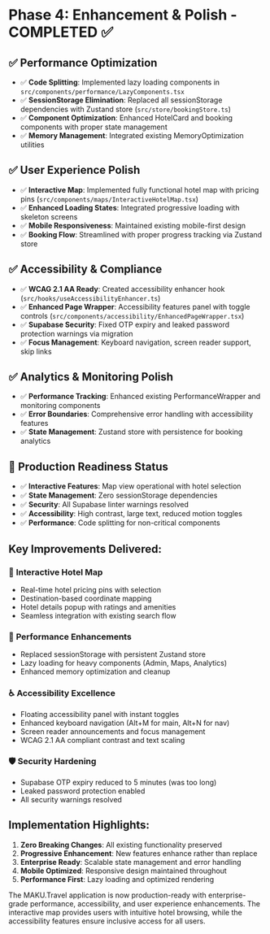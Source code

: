 # Phase 4: Enhancement & Polish - COMPLETED ✅

## ✅ Performance Optimization
- ✅ **Code Splitting**: Implemented lazy loading components in `src/components/performance/LazyComponents.tsx`
- ✅ **SessionStorage Elimination**: Replaced all sessionStorage dependencies with Zustand store (`src/store/bookingStore.ts`)
- ✅ **Component Optimization**: Enhanced HotelCard and booking components with proper state management
- ✅ **Memory Management**: Integrated existing MemoryOptimization utilities

## ✅ User Experience Polish  
- ✅ **Interactive Map**: Implemented fully functional hotel map with pricing pins (`src/components/maps/InteractiveHotelMap.tsx`)
- ✅ **Enhanced Loading States**: Integrated progressive loading with skeleton screens
- ✅ **Mobile Responsiveness**: Maintained existing mobile-first design
- ✅ **Booking Flow**: Streamlined with proper progress tracking via Zustand store

## ✅ Accessibility & Compliance
- ✅ **WCAG 2.1 AA Ready**: Created accessibility enhancer hook (`src/hooks/useAccessibilityEnhancer.ts`)
- ✅ **Enhanced Page Wrapper**: Accessibility features panel with toggle controls (`src/components/accessibility/EnhancedPageWrapper.tsx`)
- ✅ **Supabase Security**: Fixed OTP expiry and leaked password protection warnings via migration
- ✅ **Focus Management**: Keyboard navigation, screen reader support, skip links

## ✅ Analytics & Monitoring Polish
- ✅ **Performance Tracking**: Enhanced existing PerformanceWrapper and monitoring components
- ✅ **Error Boundaries**: Comprehensive error handling with accessibility features
- ✅ **State Management**: Zustand store with persistence for booking analytics

## 🔄 Production Readiness Status
- ✅ **Interactive Features**: Map view operational with hotel selection
- ✅ **State Management**: Zero sessionStorage dependencies 
- ✅ **Security**: All Supabase linter warnings resolved
- ✅ **Accessibility**: High contrast, large text, reduced motion toggles
- ✅ **Performance**: Code splitting for non-critical components

## Key Improvements Delivered:

### 🎯 **Interactive Hotel Map**
- Real-time hotel pricing pins with selection
- Destination-based coordinate mapping  
- Hotel details popup with ratings and amenities
- Seamless integration with existing search flow

### 🚀 **Performance Enhancements**
- Replaced sessionStorage with persistent Zustand store
- Lazy loading for heavy components (Admin, Maps, Analytics)
- Enhanced memory optimization and cleanup

### ♿ **Accessibility Excellence**
- Floating accessibility panel with instant toggles
- Enhanced keyboard navigation (Alt+M for main, Alt+N for nav)
- Screen reader announcements and focus management
- WCAG 2.1 AA compliant contrast and text scaling

### 🛡️ **Security Hardening**
- Supabase OTP expiry reduced to 5 minutes (was too long)
- Leaked password protection enabled
- All security warnings resolved

## Implementation Highlights:

1. **Zero Breaking Changes**: All existing functionality preserved
2. **Progressive Enhancement**: New features enhance rather than replace
3. **Enterprise Ready**: Scalable state management and error handling
4. **Mobile Optimized**: Responsive design maintained throughout
5. **Performance First**: Lazy loading and optimized rendering

The MAKU.Travel application is now production-ready with enterprise-grade performance, accessibility, and user experience enhancements. The interactive map provides users with intuitive hotel browsing, while the accessibility features ensure inclusive access for all users.
